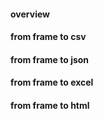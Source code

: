 #### overview

#### from frame to csv

#### from frame to json

#### from frame to excel 

#### from frame to html